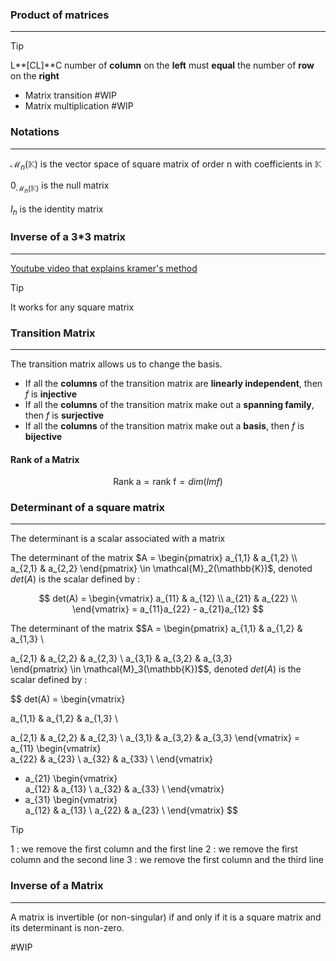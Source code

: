 

### Product of matrices

---

>[!tip] 
>L**[CL]**C number of **column** on the **left** must **equal** the number of **row** on the **right**


- Matrix transition #WIP 
- Matrix multiplication #WIP 

### Notations

---

$\mathcal{M}_n(\mathbb{K})$ is the vector space of square matrix of order n with coefficients in $\mathbb{K}$

$0_{\mathcal{M}_n(\mathbb{K})}$ is the null matrix

$I_n$ is the identity matrix

### Inverse of a 3\*3 matrix

---

[Youtube video that explains kramer's method](https://youtu.be/Fg7_mv3izR0?si=TzhiXIz_DMDNlLKN)

>[!tip] 
>It works for any square matrix


### Transition Matrix

---

The transition matrix allows us to change the basis.

- If all the **columns** of the transition matrix are **linearly independent**, then $f$ is **injective**
- If all the **columns** of the transition matrix make out a **spanning family**, then $f$ is **surjective**
- If all the **columns** of the transition matrix make out a **basis**, then $f$ is **bijective**

#### Rank of a Matrix

$$\text{Rank a} = \text{rank f} = dim(Im f)$$

### Determinant of a square matrix

---

The determinant is a scalar associated with a matrix

The determinant of the matrix $A = \begin{pmatrix} a_{1,1} & a_{1,2} \\ a_{2,1} & a_{2,2} \end{pmatrix} \in \mathcal{M}_2(\mathbb{K})$, denoted $det(A)$ is the scalar defined by :

$$ det(A) = \begin{vmatrix}  
a_{11} & a_{12} \\ a_{21} & a_{22} \\ \end{vmatrix} = a_{11}a_{22} - a_{21}a_{12} $$

The determinant of the matrix $$A = \begin{pmatrix} a_{1,1} & a_{1,2} & a_{1,3} \\

a_{2,1} & a_{2,2} & a_{2,3} \\ a_{3,1} & a_{3,2} & a_{3,3}  
\end{pmatrix} \in \mathcal{M}_3(\mathbb{K})$$, denoted $det(A)$ is the scalar defined by :

$$ det(A) = \begin{vmatrix}

a_{1,1} & a_{1,2} & a_{1,3} \\

a_{2,1} & a_{2,2} & a_{2,3} \\ a_{3,1} & a_{3,2} & a_{3,3} \end{vmatrix} = a_{11} \begin{vmatrix}  
a_{22} & a_{23} \\ a_{32} & a_{33} \\ \end{vmatrix}

- a_{21} \begin{vmatrix}  
    a_{12} & a_{13} \\ a_{32} & a_{33} \\ \end{vmatrix}
- a_{31} \begin{vmatrix}  
    a_{12} & a_{13} \\ a_{22} & a_{23} \\ \end{vmatrix} $$

>[!tip] 
>1 : we remove the first column and the first line
>2 : we remove the first column and the second line
>3 : we remove the first column and the third line

### Inverse of a Matrix
---
A matrix is invertible (or non-singular) if and only if it is a square matrix and its determinant is non-zero.

#WIP 